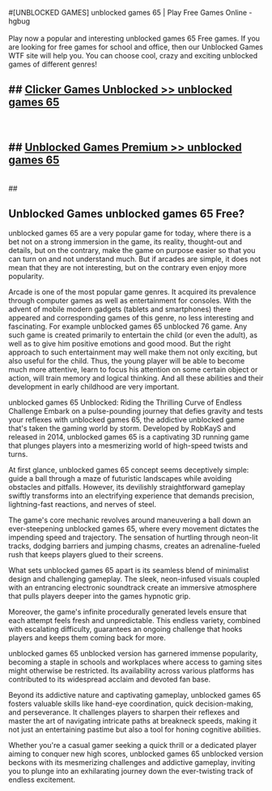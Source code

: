 #[UNBLOCKED GAMES] unblocked games 65 | Play Free Games Online - hgbug <br>
<br>
Play now a popular and interesting unblocked games 65 Free games. If you are looking for free games for school and office, then our Unblocked Games WTF site will help you. You can choose cool, crazy and exciting unblocked games of different genres!


## ##  [Clicker Games Unblocked >> unblocked games 65](http://freeplayer.one?title=unblocked_games_65&ref=22)
  <br>

##  ## [Unblocked Games Premium >> unblocked games 65](http://freeplayer.one?title=unblocked_games_65&ref=22)
  <br>
  ##



## Unblocked Games unblocked games 65 Free?

unblocked games 65 are a very popular game for today, where there is a bet not on a strong immersion in the game, its reality, thought-out and details, but on the contrary, make the game on purpose easier so that you can turn on and not understand much. But if arcades are simple, it does not mean that they are not interesting, but on the contrary even enjoy more popularity.

Arcade is one of the most popular game genres. It acquired its prevalence through computer games as well as entertainment for consoles. With the advent of mobile modern gadgets (tablets and smartphones) there appeared and corresponding games of this genre, no less interesting and fascinating. For example unblocked games 65 unblocked 76 game. Any such game is created primarily to entertain the child (or even the adult), as well as to give him positive emotions and good mood. But the right approach to such entertainment may well make them not only exciting, but also useful for the child. Thus, the young player will be able to become much more attentive, learn to focus his attention on some certain object or action, will train memory and logical thinking. And all these abilities and their development in early childhood are very important.

unblocked games 65 Unblocked: Riding the Thrilling Curve of Endless Challenge
Embark on a pulse-pounding journey that defies gravity and tests your reflexes with unblocked games 65, the addictive unblocked game that's taken the gaming world by storm. Developed by RobKayS and released in 2014, unblocked games 65 is a captivating 3D running game that plunges players into a mesmerizing world of high-speed twists and turns.

At first glance, unblocked games 65 concept seems deceptively simple: guide a ball through a maze of futuristic landscapes while avoiding obstacles and pitfalls. However, its devilishly straightforward gameplay swiftly transforms into an electrifying experience that demands precision, lightning-fast reactions, and nerves of steel.

The game's core mechanic revolves around maneuvering a ball down an ever-steepening unblocked games 65, where every movement dictates the impending speed and trajectory. The sensation of hurtling through neon-lit tracks, dodging barriers and jumping chasms, creates an adrenaline-fueled rush that keeps players glued to their screens.

What sets unblocked games 65 apart is its seamless blend of minimalist design and challenging gameplay. The sleek, neon-infused visuals coupled with an entrancing electronic soundtrack create an immersive atmosphere that pulls players deeper into the games hypnotic grip.

Moreover, the game's infinite procedurally generated levels ensure that each attempt feels fresh and unpredictable. This endless variety, combined with escalating difficulty, guarantees an ongoing challenge that hooks players and keeps them coming back for more.

unblocked games 65 unblocked version has garnered immense popularity, becoming a staple in schools and workplaces where access to gaming sites might otherwise be restricted. Its availability across various platforms has contributed to its widespread acclaim and devoted fan base.

Beyond its addictive nature and captivating gameplay, unblocked games 65 fosters valuable skills like hand-eye coordination, quick decision-making, and perseverance. It challenges players to sharpen their reflexes and master the art of navigating intricate paths at breakneck speeds, making it not just an entertaining pastime but also a tool for honing cognitive abilities.

Whether you're a casual gamer seeking a quick thrill or a dedicated player aiming to conquer new high scores, unblocked games 65 unblocked version beckons with its mesmerizing challenges and addictive gameplay, inviting you to plunge into an exhilarating journey down the ever-twisting track of endless excitement.